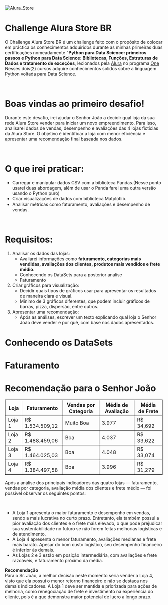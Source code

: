 ![Alura_Store](https://github.com/user-attachments/assets/3877924a-608b-47e9-be94-d5c181e7f3e4)
<h1>Challenge Alura Store BR</h1>
<p>O Challenge Alura Store BR é um challenge feito com o propósito de colocar em práctica os conhecimentos adquiridos durante as minhas primeiras duas certificações nomeadamente "<b>Python para Data Science: primeiros passos e Python para Data Science: Bibliotecas, Funções, Estruturas de Dados e tratamento de exceções</b>, lecionados pela <a target = "_blank" href = "https://www.alura.com.br/" titlie = "Visite o site">Alura</a> no programa <a target = "_blank" href = "https://www.oracle.com/br/education/oracle-next-education/" titlie = "Visite o site">One</a> Nesses dois(2) cursos adquire conhecimentos solidos sobre a linguagem Python voltada para Data Science.</p>
<br>
<h1>Boas vindas ao primeiro desafio!</h1>
<p>Durante este desafio, irei ajudar o Senhor João a decidir qual loja da sua rede Alura Store vender para iniciar um novo empreendimento. Para isso, analisarei dados de vendas, desempenho e avaliações das 4 lojas fictícias da Alura Store. O objetivo é identificar a loja com menor eficiência e apresentar uma recomendação final baseada nos dados.</p>
<br>
<h1>O que irei praticar:</h1>
<ul>
  <li>Carregar e manipular dados CSV com a biblioteca Pandas.(Nesse ponto usarei duas abordagem, além de usar o Panda farei uma outra versão usando o Python puro)</li>
  <li>Criar visualizações de dados com biblioteca Matplotlib.</li>
  <li>Analisar métricas como faturamento, avaliações e desempenho de vendas.</li>
</ul>
<br>
<h1>Requisitos:</h1>
<ol>
  <li>
    Analisar os dados das lojas:
    <ul>
      <li>Avaliarei informações como <b>faturamento, categorias mais vendidas, avaliações dos clientes, produtos mais vendidos e frete médio</b>.</li>
      <li>Conhecendo os DataSets para a posterior analise</li>
      <li>Faturamento</li>
    </ul>
  </li>
  
  <li>
    Criar gráficos para visualização:
    <ul>
      <li>Decidir quais tipos de gráficos usar para apresentar os resultados de maneira clara e visual.</li>
      <li>Mínimo de 3 gráficos diferentes, que podem incluir gráficos de barras, pizza, dispersão, entre outros.</li>
    </ul>
  </li>
  
  <li>
    Apresentar uma recomendação:
    <ul>
      <li>Após as análises, escrever um texto explicando qual loja o Senhor João deve vender e por quê, com base nos dados apresentados.</li>
    </ul>
  </li>
</ol>
<h1>Conhecendo os DataSets</h1>


<h1>Faturamento</h1>

<h1>Recomendação para o Senhor João</h1>
<table border="1">
  <thead>
    <tr>
      <th>Loja</th>
      <th>Faturamento</th>
      <th>Vendas por Categoria</th>
      <th>Média de Avaliação</th>
      <th>Média de Frete</th>
    </tr>
  </thead>
  <tbody>
    <tr>
      <td>Loja 1</td>
      <td>R$ 1.534.509,12</td>
      <td>Muito Boa</td>
      <td>3.977</td>
      <td>R$ 34,692</td>
    </tr>
    <tr>
      <td>Loja 2</td>
      <td>R$ 1.488.459,06</td>
      <td>Boa</td>
      <td>4.037</td>
      <td>R$ 33,622</td>
    </tr>
    <tr>
      <td>Loja 3</td>
      <td>R$ 1.464.025,03</td>
      <td>Boa</td>
      <td>4.048</td>
      <td>R$ 33,074</td>
    </tr>
    <tr>
      <td>Loja 4</td>
      <td>R$ 1.384.497,58</td>
      <td>Boa</td>
      <td>3.996</td>
      <td>R$ 31,279</td>
    </tr>
  </tbody>
</table>
<p>Após a análise dos principais indicadores das quatro lojas — faturamento, vendas por categoria, avaliação média dos clientes e frete médio — foi possível observar os seguintes pontos:</p><br>
<ul>
  <li>A Loja 1 apresenta o maior faturamento e desempenho em vendas, sendo a mais lucrativa no curto prazo. Entretanto, ela também possui a pior avaliação dos clientes e o frete mais elevado, o que pode prejudicar sua sustentabilidade no futuro se não forem feitas melhorias logísticas e de atendimento.</li>
  <li>A Loja 4 apresenta o menor faturamento, avaliações medianas e frete mais barato. Apesar do bom custo logístico, seu desempenho financeiro é inferior às demais.</li>
  <li>As Lojas 2 e 3 estão em posição intermediária, com avaliações e frete razoáveis, e faturamento próximo da média.</li>
</ul>
<p><b>Recomendação</b><br>Para o Sr. João, a melhor decisão neste momento seria vender a Loja 4, visto que ela possui o menor retorno financeiro e não se destaca nos demais indicadores.
A Loja 1 deve ser mantida e priorizada para ações de melhoria, como renegociação de frete e investimento na experiência do cliente, pois é a que demonstra maior potencial de lucro a longo prazo.</p>





